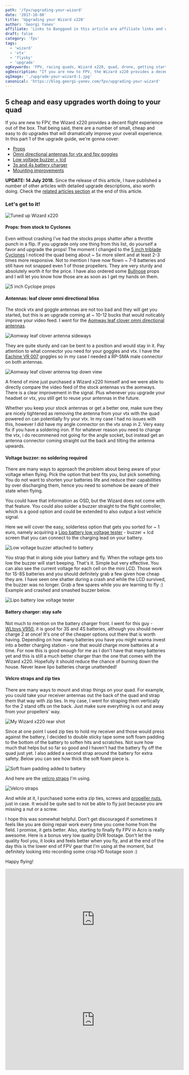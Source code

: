 ```yaml
---
path: '/fpv/upgrading-your-wizard'
date: '2017-10-08'
title: 'Upgrading your Wizard x220'
author: 'Georgi Yanev'
affiliate: 'Links to Banggood in this article are affiliate links and would support the blog if used to make a purchase.'
draft: false
category: 'fpv'
tags:
  - 'wizard'
  - 'vtx'
  - 'flysky'
  - 'upgrade'
ogKeywords: 'FPV, racing quads, Wizard x220, quad, drone, getting started, learn to fly quads, cheap upgrades, antennas, props, voltage buzzer, velcro straps'
ogDescription: "If you are new to FPV, the Wizard x220 provides a decent flight experience out of the box. That being said, there are a number of small, cheap and easy to do upgrades that will dramatically improve your overall experience. In this part 1 of the upgrade guide, we're gonna cover: props, antennas, low voltage buzzer, chargers and velcro straps."
ogImage: './upgrade-your-wizard-1.jpg'
canonical: 'https://blog.georgi-yanev.com/fpv/upgrading-your-wizard'
---
```


## 5 cheap and easy upgrades worth doing to your quad

If you are new to FPV, the Wizard x220 provides a decent flight experience out of the box. That being said, there are a number of small, cheap and easy to do upgrades that will dramatically improve your overall experience. In this part 1 of the upgrade guide, we're gonna cover:

- [Props](#props)
- [Omni directional antennas for vtx and fpv goggles](#antennas)
- [Low voltage buzzer + lcd](#buzzer)
- [3s and 4s battery charger](#charger)
- [Mounting improvements](#mounting)

<div class="article-update-notification"><strong>UPDATE: 14 July 2018.</strong> Since the release of this article, I have published a number of other articles with detailed upgrade descriptions, also worth doing. Check the <a href="#related">related articles section</a> at the end of this article.</div>

### Let's get to it!

![Tuned up Wizard x220](upgrade-your-wizard-1.jpg)

#### <span id="props" class="offset-top-nav">Props: from stock to Cyclones</span>

Even without crashing I've had the stocks props shatter after a throttle punch in a flip. If you upgrade only one thing from this list, do yourself a favor and upgrade the props! The moment I changed to the [5 inch triblade Cyclones][1] I noticed the quad being about ~ 5x more silent and at least 2-3 times more responsive. Not to mention I have now flown ~ 7-8 batteries and still have not snapped even 1 of those propellers. They are very sturdy and absolutely worth it for the price. I have also ordered some [Bullnose][2] props and I will let you know how those are as soon as I get my hands on them.

![5 inch Cyclope props](upgrade-your-wizard-2.jpg)

#### <span id="antennas" class="offset-top-nav">Antennas: leaf clover omni directional bliss</span>

The stock vtx and goggle antennas are not too bad and they will get you started, but this is an upgrade coming at ~ 10-12 bucks that would noticably improve your video feed. I went for the [Aomway leaf clover omni directional antennas][3].

![Aomway leaf clover antenna sideways](upgrade-your-wizard-3.jpg)

They are quite sturdy and can be bent to a position and would stay in it. Pay attention to what connector you need for your goggles and vtx. I have the [Eachine VR 007][5] goggles so in my case I needed a RP-SMA male connector on both antennas.

![Aomway leaf clover antenna top down view](upgrade-your-wizard-4.jpg)

A friend of mine just purchased a Wizard x220 himself and we were able to directly compare the video feed of the stock antennas vs the aomways. There is a clear improvement in the signal. Plus whenever you upgrade your headset or vtx, you still get to reuse your antennas in the future.

Whether you keep your stock antennas or get a better one, make sure they are nicely tightened as removing the antenna from your vtx with the quad powered on can potentially fry your vtx. In my case I had no issues with this, however I did have my angle connector on the vtx snap in 2. Very easy fix if you have a soldering iron. If for whatever reason you need to change the vtx, i do recommened not going for the angle socket, but instead get an antenna connector coming straight out the back and tilting the antenna upwards.

#### <span id="buzzer" class="offset-top-nav">Voltage buzzer: no soldering required</span>

There are many ways to approach the problem about being aware of your voltage when flying. Pick the option that best fits you, but pick something. You do not want to shorten your batteries life and reduce their capabilities by over discharging them, hence you need to somehow be aware of their state when flying.

You could have that information as OSD, but the Wizard does not come with that feature. You could also solder a buzzer straight to the flight controller, which is a good option and could be extended to also output a lost vehicle signal.

Here we will cover the easy, solderless option that gets you sorted for ~ 1 euro, namely acquiring a [Lipo battery low voltage tester][6] - buzzer + lcd screen that you can connect to the charging lead on your battery.

![Low voltage buzzer attached to battery](upgrade-your-wizard-6.jpg)

You strap that in along side your battery and fly. When the voltage gets too low the buzzer will start beeping. That's it. Simple but very effective. You can also see the current voltage for each cell on the mini LCD. Those work for 1S-8S batteries and you should definitely grab a few given how cheap they are. I have seen one shatter during a crash and while the LCD survived, the buzzer was no longer. Grab a few spares while you are learning to fly :) Example and crashed and smashed buzzer below.

![Lipo battery low voltage tester](upgrade-your-wizard-5.jpg)

#### <span id="charger" class="offset-top-nav">Battery charger: stay safe</span>

Not much to mention on the battery charger front. I went for this guy - [WLtoys V950][7], it is good for 3S and 4S batteries, although you should never charge 2 at once! It's one of the cheaper options out there that is worth having. Depending on how many batteries you have you might wanna invest into a better charging station - one that would charge more batteries at a time. For now this is good enough for me as I don't have that many batteries yet and this is still a much better charger than the one that comes with the Wizard x220. Hopefully it should reduce the chance of burning down the house. Never leave lipo batteries charge unattended!

#### <span id="mounting" class="offset-top-nav">Velcro straps and zip ties</span>

There are many ways to mount and strap things on your quad. For example, you could take your receiver antennas out the back of the quad and strap them that way with zip ties. In my case, I went for straping them vertically for the 2 stand offs on the back. Just make sure everything is out and away from your propellers' way.

![My Wizard x220 rear shot](upgrade-your-wizard-9.jpg)

Since at one point I used zip ties to hold my receiver and those would press against the battery, I decided to double sticky tape some soft foam padding to the bottom of the battery to soften hits and scratches. Not sure how much that helps but so far so good and I haven't had the battery fly off the quad just yet. I also added a second strap around the battery for extra safety. Below you can see how thick the soft foam piece is.

![Soft foam padding added to battery](upgrade-your-wizard-7.jpg)

And here are the [velcro straps][8] I'm using.

![Velcro straps](upgrade-your-wizard-8.jpg)

And while at it, I purchased some extra zip ties, screws and [propeller nuts][9], just in case. It would be quite sad to not be able to fly just because you are missing a nut or a screw.

I hope this was somewhat helpful. Don't get discouraged if sometimes it feels like you are doing repair work every time you come home from the field. I promise, it gets better. Also, starting to finally fly FPV in Acro is really awesome. Here is a bonus very low quality DVR footage. Don't let the quality fool you, it looks and feels better when you fly, and at the end of the day this is the lower end of FPV gear that I'm using at the moment, but definitely looking into recording some crisp HD footage soon :)

Happy flying!

<div style="text-align: center">
  <iframe width="560" height="315" src="https://www.youtube.com/embed/pr6C5gm8jNI?rel=0" frameborder="0" allowfullscreen></iframe>
</div>

<div style="text-align: center">
  <iframe width="560" height="315" src="https://www.youtube.com/embed/70tXXAfs-ks?rel=0" frameborder="0" allowfullscreen></iframe>
</div>

<span id="related"></span>

[0]: Linkslist
[1]: https://bit.ly/dal-prop
[2]: https://bit.ly/bullnose-props
[3]: https://bit.ly/aomway-antenna
[5]: https://bit.ly/eachine-vr007
[6]: https://bit.ly/battery-voltage-tester
[7]: https://bit.ly/lipo-charger
[8]: https://bit.ly/battery-straps
[9]: https://bit.ly/motor-nut
